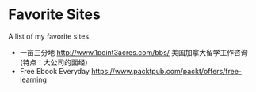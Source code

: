 # Favorite Sites
A list of my favorite sites.

- 一亩三分地 http://www.1point3acres.com/bbs/ 美国加拿大留学工作咨询 (特点：大公司的面经)
- Free Ebook Everyday https://www.packtpub.com/packt/offers/free-learning

